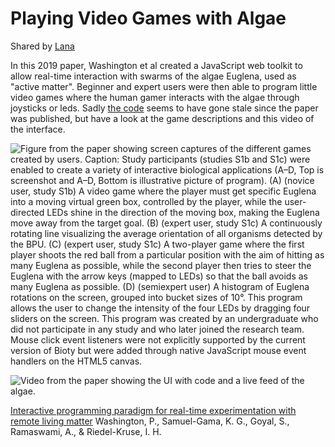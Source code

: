 # Playing Video Games with Algae
Shared by [Lana](mstdn.science/@lana)

In this 2019 paper, Washington et al created a JavaScript web toolkit to allow real-time interaction with swarms of the algae Euglena, used as "active matter".
Beginner and expert users were then able to program little video games where the human gamer interacts with the algae through joysticks or leds.
Sadly [the code](https://github.com/hirklab/euglenalab) seems to have gone stale since the paper was published, but have a look at the game descriptions and this video of the interface.

![Figure from the paper showing screen captures of the different games created by users. Caption: Study participants (studies S1b and S1c) were enabled to create a variety of interactive biological applications (A–D, Top is screenshot and A–D, Bottom is illustrative picture of program). (A) (novice user, study S1b) A video game where the player must get specific Euglena into a moving virtual green box, controlled by the player, while the user-directed LEDs shine in the direction of the moving box, making the Euglena move away from the target goal. (B) (expert user, study S1c) A continuously rotating line visualizing the average orientation of all organisms detected by the BPU. (C) (expert user, study S1c) A two-player game where the first player shoots the red ball from a particular position with the aim of hitting as many Euglena as possible, while the second player then tries to steer the Euglena with the arrow keys (mapped to LEDs) so that the ball avoids as many Euglena as possible. (D) (semiexpert user) A histogram of Euglena rotations on the screen, grouped into bucket sizes of 10°. This program allows the user to change the intensity of the four LEDs by dragging four sliders on the screen. This program was created by an undergraduate who did not participate in any study and who later joined the research team. Mouse click event listeners were not explicitly supported by the current version of Bioty but were added through native JavaScript mouse event handlers on the HTML5 canvas.](images/euglena-game.png?h=100)

![Video from the paper showing the UI with code and a live feed of the algae.](images/euglena-game.gif?h=100)


[Interactive programming paradigm for real-time experimentation with remote living matter](https://www.pnas.org/doi/full/10.1073/pnas.1815367116) Washington, P., Samuel-Gama, K. G., Goyal, S., Ramaswami, A., & Riedel-Kruse, I. H.
